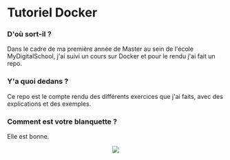 # Tutoriel Docker

### D'où sort-il ?

Dans le cadre de ma première année de Master au sein de l'école MyDigitalSchool, j'ai suivi un cours sur Docker et pour le rendu j'ai fait un repo.

### Y'a quoi dedans ?

Ce repo est le compte rendu des différents exercices que j'ai faits, avec des explications et des exemples.

### Comment est votre blanquette ?

Elle est bonne.

<div align="center">
	<img src="https://dv495y1g0kef5.cloudfront.net/training/data_engineer_uber/img/docker.png">
</div>
